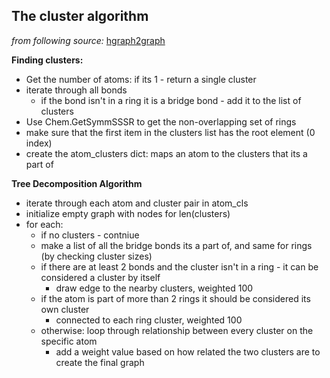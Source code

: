 ## The cluster algorithm

_from following source:_ [hgraph2graph](https://github.com/wengong-jin/hgraph2graph/blob/master/hgraph/mol_graph.py)

**Finding clusters:**
- Get the number of atoms: if its 1 - return a single cluster
- iterate through all bonds
  - if the bond isn't in a ring it is a bridge bond - add it to the list of clusters
- Use Chem.GetSymmSSSR to get the non-overlapping set of rings
- make sure that the first item in the clusters list has the root element (0 index)
- create the atom_clusters dict: maps an atom to the clusters that its a part of

**Tree Decomposition Algorithm**
- iterate through each atom and cluster pair in atom_cls
- initialize empty graph with nodes for len(clusters)
- for each: 
  - if no clusters - contniue
  - make a list of all the bridge bonds its a part of, and same for rings (by checking cluster sizes)
  - if there are at least 2 bonds and the cluster isn't in a ring - it can be considered a cluster by itself
    - draw edge to the nearby clusters, weighted 100
  - if the atom is part of more than 2 rings it should be considered its own cluster
    - connected to each ring cluster, weighted 100
  - otherwise: loop through relationship between every cluster on the specific atom
    - add a weight value based on how related the two clusters are to create the final graph
